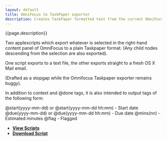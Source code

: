 ```yaml
---
layout: default
title: OmniFocus to TaskPaper exporter
description: Creates TaskPaper formatted text from the current OmniFocus content panel selection.
---
```


{{page.description}}

Two applescripts which export whatever is selected in the right-hand content panel of OmniFocus to a plain Taskpaper format. (Any child nodes descending from the selection are also exported).

One script exports to a text file, the other exports straight to a fresh OS X Mail email.

(Drafted as a stopgap while the Omnifocus Taskpaper exporter remains buggy).

In addition to context and @done tags, it is also intended to output tags of the following form:

@start(yyyy-mm-dd) or @start(yyyy-mm-dd hh:mm) - Start date 
@due(yyyy-mm-dd) or @due(yyyy-mm-dd hh:mm) - Due date
@mins(nn) - Estimated minutes
@flag - Flagged


- [**View Scripts**](https://github.com/RobTrew/tree-tools/tree/master/OmniFocus%20scripts/TaskPaper%20scripts)
- [**Download Script**](https://github.com/RobTrew/tree-tools/tree/master/OmniFocus%20scripts/TaskPaper%20scripts)



